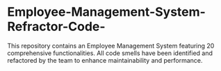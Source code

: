 # Employee-Management-System-Refractor-Code-
This repository contains an Employee Management System featuring 20 comprehensive functionalities. All code smells have been identified and refactored by the team to enhance maintainability and performance.
